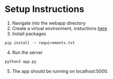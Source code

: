 Setup Instructions
==================
1. Navigate into the webapp directory
2. Create a virtual environment, instuctions [here](https://packaging.python.org/guides/installing-using-pip-and-virtual-environments/)
3. Install packages
```sh
pip install -r requirements.txt
```
4. Run the server
```sh
python3 app.py
```
5. The app should be running on localhost:5000.
